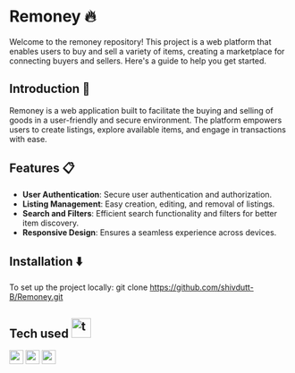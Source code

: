 # Remoney :fire:

Welcome to the remoney repository! This project is a web platform that enables users to buy and sell a variety of items, creating a marketplace for connecting buyers and sellers. Here's a guide to help you get started.

## Introduction 📢

Remoney is a web application built to facilitate the buying and selling of goods in a user-friendly and secure environment. The platform empowers users to create listings, explore available items, and engage in transactions with ease.

## Features 📋
- **User Authentication**: Secure user authentication and authorization.
- **Listing Management**: Easy creation, editing, and removal of listings.
- **Search and Filters**: Efficient search functionality and filters for better item discovery.
- **Responsive Design**: Ensures a seamless experience across devices.

## Installation ⬇️

To set up the project locally:
git clone https://github.com/shivdutt-B/Remoney.git

## Tech used <img src="https://www.svgrepo.com/show/489256/puzzle.svg" width="35px" alt="tech used"></img>
<img src="https://www.svgrepo.com/show/354259/react.svg" width="25px" alt="react"></img>
<img src="https://www.svgrepo.com/show/373845/mongo.svg" width="25px" alt="mongo"></img>
<img src="![image](https://github.com/shivdutt-B/Remoney/assets/136951010/b19965d7-8ece-49d7-89d8-55d14378992c)
" width="25px" alt=""></img>





